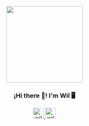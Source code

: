 <p align="center" width="300">
   <img align="center" width="200" src="https://user-images.githubusercontent.com/54821132/120913342-cfccb880-c66c-11eb-93dd-0eea7fad8f12.png" />
   <h3 align="center">¡Hi there 👋! I'm Wil 🖥️</h3>
</p>

<p align="center">
   <a href="https://www.linkedin.com/in/wilmerjfl">
    <img src="https://user-images.githubusercontent.com/54821132/129295074-333e74c5-25b8-427c-a20b-9aaf8233574d.png" width="28px" height="28px" alt="wilmerjfl"/>
   </a>
    <a href="https://wilmerjfl.netlify.app">
    <img src="https://user-images.githubusercontent.com/54821132/129295088-d8b1421a-2274-42a2-951c-3acc1d5807d6.png" width="28px" height="28px" alt="wilmerjfl"/>
   </a>
</p>
  
<!--
| <h4 align="center">Visitor's count :eyes:</h4>        | <h4 align="center">Top Language's</h4>           | <h4 align="center">Now Playing Spotify</h4>
| ------------- |:-------------:| ------------- |
| <p align="center"><img src="https://profile-counter.glitch.me/{wilmerjfl}/count.svg" alt="wilmerjfl :: Visitor's Count" /></p>     |  <img src="https://github-readme-stats.vercel.app/api/top-langs/?username=wilmerjfl&langs_count=5&theme=tokyonight&layout=compact" alt="wilmerjfl :: Top Langs"/> | <p align="center"><img src="https://now-playing-profile-met7grd0w-wilmerjfl.vercel.app/now-playing"/> </p>
-->
<!--
**wilmerjfl/wilmerjfl** is a ✨ _special_ ✨ repository because its `README.md` (this file) appears on your GitHub profile.
-->
